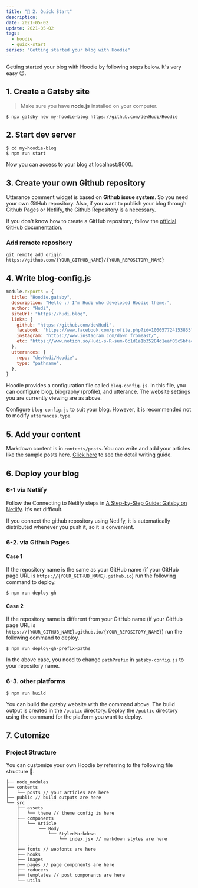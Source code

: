 ```yaml
---
title: "🚀 2. Quick Start"
description:
date: 2021-05-02
update: 2021-05-02
tags:
  - hoodie
  - quick-start
series: "Getting started your blog with Hoodie"
---
```


Getting started your blog with Hoodie by following steps below. It's very easy 😉.

## 1. Create a Gatsby site

> Make sure you have **node.js** installed on your computer.

```
$ npx gatsby new my-hoodie-blog https://github.com/devHudi/Hoodie
```

## 2. Start dev server

```
$ cd my-hoodie-blog
$ npm run start
```

Now you can access to your blog at localhost:8000.

## 3. Create your own Github repository

Utterance comment widget is based on **Github issue system**. So you need your own GitHub repository. Also, if you want to publish your blog through Github Pages or Netlify, the Github Repository is a necessary.

If you don't know how to create a GitHub repository, follow the [official GitHub documentation](https://docs.github.com/en/github/getting-started-with-github/create-a-repo).

### Add remote repository

```
git remote add origin https://github.com/{YOUR_GITHUB_NAME}/{YOUR_REPOSITORY_NAME}
```

## 4. Write blog-config.js

```javascript
module.exports = {
  title: "Hoodie.gatsby",
  description: "Hello :) I'm Hudi who developed Hoodie theme.",
  author: "Hudi",
  siteUrl: "https://hudi.blog",
  links: {
    github: "https://github.com/devHudi",
    facebook: "https://www.facebook.com/profile.php?id=100057724153835",
    instagram: "https://www.instagram.com/dawn_fromeast/",
    etc: "https://www.notion.so/Hudi-s-R-sum-0c1d1a1b35284d1eaf05c5bfac4a3cad",
  },
  utterances: {
    repo: "devHudi/Hoodie",
    type: "pathname",
  },
}
```

Hoodie provides a configuration file called `blog-config.js`. In this file, you can configure blog, biography (profile), and utterance. The website settings you are currently viewing are as above.

Configure `blog-config.js` to suit your blog. However, it is recommended not to modify `utterances.type`.

## 5. Add your content

Markdown content is in `contents/posts`. You can write and add your articles like the sample posts here. [Click here](/writing-guide) to see the detail writing guide.

## 6. Deploy your blog

### 6-1 via Netlify

Follow the Connecting to Netlify steps in [A Step-by-Step Guide: Gatsby on Netlify](https://www.netlify.com/blog/2016/02/24/a-step-by-step-guide-gatsby-on-netlify/). It's not difficult.

If you connect the github repository using Netlify, it is automatically distributed whenever you push it, so it is convenient.

### 6-2. via Github Pages

#### Case 1

If the repository name is the same as your GitHub name (if your GitHub page URL is `https://{YOUR_GITHUB_NAME}.github.io`) run the following command to deploy.

```
$ npm run deploy-gh
```

#### Case 2

If the repository name is different from your GitHub name (if your GitHub page URL is `https://{YOUR_GITHUB_NAME}.github.io/{YOUR_REPOSITORY_NAME}`) run the following command to deploy.

```
$ npm run deploy-gh-prefix-paths
```

In the above case, you need to change `pathPrefix` in `gatsby-config.js` to your repository name.

### 6-3. other platforms

```
$ npm run build
```

You can build the gatsby website with the command above. The build output is created in the `/public` directory. Deploy the `/public` directory using the command for the platform you want to deploy.

## 7. Cutomize

### Project Structure

You can customize your own Hoodie by referring to the following file structure 🙊.

```
├── node_modules
├── contents
│   └── posts // your articles are here
├── public // build outputs are here
└── src
    ├── assets
    │   └── theme // theme config is here
    ├── components
    │   └── Article
    │       └── Body
    │           └── StyledMarkdown
    │               └── index.jsx // markdown styles are here
    │   ...
    ├── fonts // webfonts are here
    ├── hooks
    ├── images
    ├── pages // page components are here
    ├── reducers
    ├── templates // post components are here
    └── utils
```
